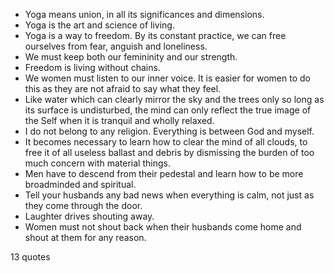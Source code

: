  - Yoga means union, in all its significances and dimensions.
 - Yoga is the art and science of living.
 - Yoga is a way to freedom. By its constant practice, we can free ourselves from fear, anguish and loneliness.
 - We must keep both our femininity and our strength.
 - Freedom is living without chains.
 - We women must listen to our inner voice. It is easier for women to do this as they are not afraid to say what they feel.
 - Like water which can clearly mirror the sky and the trees only so long as its surface is undisturbed, the mind can only reflect the true image of the Self when it is tranquil and wholly relaxed.
 - I do not belong to any religion. Everything is between God and myself.
 - It becomes necessary to learn how to clear the mind of all clouds, to free it of all useless ballast and debris by dismissing the burden of too much concern with material things.
 - Men have to descend from their pedestal and learn how to be more broadminded and spiritual.
 - Tell your husbands any bad news when everything is calm, not just as they come through the door.
 - Laughter drives shouting away.
 - Women must not shout back when their husbands come home and shout at them for any reason.

13 quotes